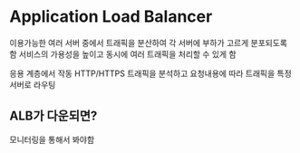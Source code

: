 # Application Load Balancer
이용가능한 여러 서버 중에서 트래픽을 분산하여 각 서버에 부하가 고르게 분포되도록 함
서비스의 가용성을 높이고 동시에 여러 트래픽을 처리할 수 있게 함

응용 계층에서 작동
HTTP/HTTPS 트래픽을 분석하고 요청내용에 따라 트래픽을 특정 서버로 라우팅

## ALB가 다운되면?
모니터링을 통해서 봐야함